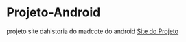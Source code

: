 # Projeto-Android
projeto site dahistoria do madcote do android
<a href="Formigheri.github.io/Projeto-Android">Site do Projeto</a>
